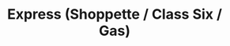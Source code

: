 ---
title: "Express (Shoppette / Class Six / Gas)"
url: /hampton/express-shoppette-class-six-gas/
shop: convenience
---